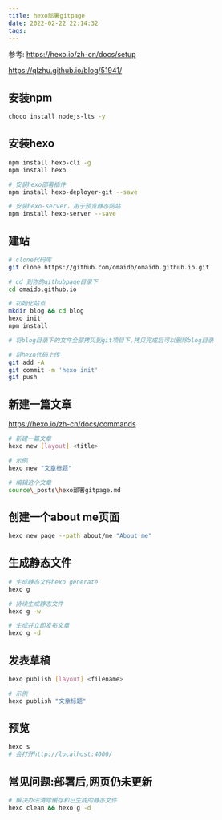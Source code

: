 ```yaml
---
title: hexo部署gitpage
date: 2022-02-22 22:14:32
tags:
---
```




参考: https://hexo.io/zh-cn/docs/setup

https://qlzhu.github.io/blog/51941/

##  安装npm

```bash
choco install nodejs-lts -y
```



## 安装hexo

```bash
npm install hexo-cli -g
npm install hexo

# 安装hexo部署插件
npm install hexo-deployer-git --save

# 安装hexo-server，用于预览静态网站
npm install hexo-server --save
```



## 建站

```bash
# clone代码库
git clone https://github.com/omaidb/omaidb.github.io.git

# cd 到你的githubpage目录下
cd omaidb.github.io

# 初始化站点
mkdir blog && cd blog
hexo init
npm install

# 将blog目录下的文件全部拷贝到git项目下,拷贝完成后可以删除blog目录

# 将hexo代码上传
git add -A
git commit -m 'hexo init'
git push
```



## 新建一篇文章

https://hexo.io/zh-cn/docs/commands

```bash
# 新建一篇文章
hexo new [layout] <title>

# 示例
hexo new "文章标题"

# 编辑这个文章
source\_posts\hexo部署gitpage.md
```



## 创建一个about me页面

```bash
hexo new page --path about/me "About me"
```





## 生成静态文件

```bash
# 生成静态文件hexo generate
hexo g

# 持续生成静态文件
hexo g -w

# 生成并立即发布文章
hexo g -d
```



## 发表草稿

```bash
hexo publish [layout] <filename>

# 示例
hexo publish "文章标题"
```



## 预览

```bash
hexo s
# 会打开http://localhost:4000/
```



## 常见问题:部署后,网页仍未更新

```bash
# 解决办法清除缓存和已生成的静态文件
hexo clean && hexo g -d
```


